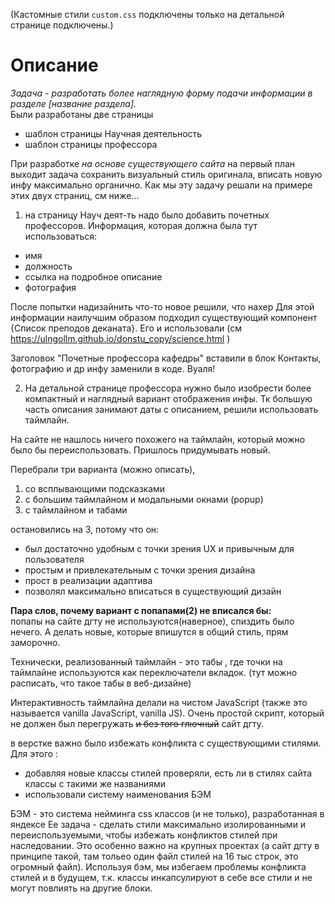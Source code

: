 (Кастомные стили `custom.css` подключены только на детальной странице подключены.)

# Описание

*Задача - разработать более наглядную форму подачи информации в разделе [название раздела].*  
Были разработаны две страницы 
- шаблон страницы Научная деятельность
- шаблон страницы профессора


При разработке *на основе существующего сайта* 
на первый план выходит задача сохранить визуальный стиль оригинала, вписать новую инфу максимально органично. 
Как мы эту задачу решали на примере этих двух страниц, см ниже...

1. на страницу Науч деят-ть надо было добавить почетных профессоров. 
Информация, которая должна была тут использоваться:
- имя
- должность
- ссылка на подробное описание
- фотография

После попытки надизайнить что-то новое решили, что нахер
Для этой информации наилучшим образом подходил существующий компонент {Список преподов деканата}. Его и использовали (см https://ulngollm.github.io/donstu_copy/science.html )

Заголовок "Почетные профессора кафедры" вставили в блок Контакты, фотографию и др инфу заменили в коде. Вуаля!


2. На детальной странице профессора нужно было изобрести более компактный и наглядный вариант отображения инфы. Тк большую часть описания занимают даты с описанием, решили использовать таймлайн.

На сайте не нашлось ничего похожего на таймлайн, который можно было бы переиспользовать. Пришлось придумывать новый. 

Перебрали три варианта (можно описать), 
1. со всплывающими подсказками
2. с большим таймлайном и модальными окнами (popup)
3. c таймлайном и табами
 
остановились на 3, потому что он:
- был достаточно удобным с точки зрения UX и привычным для пользователя
- простым и привлекательным с точки зрения дизайна
- прост в реализации адаптива
- позволял максимально вписаться в существующий дизайн
  
**Пара слов, почему вариант с попапами(2) не вписался бы:**  
попапы на сайте дгту не используются(наверное), спиздить было нечего. 
А делать новые, которые впишутся в общий стиль, прям заморочно.

Технически, реализованный таймлайн - это табы , где точки на таймлайне используются как переключатели вкладок.
(тут можно расписать, что такое табы в веб-дизайне)

Интерактивность таймлайна делали на чистом JavaScript (также это называется vanilla JavaScript, vanilla JS). Очень простой скрипт, который не должен был перегружать ~~и без того глючный~~ сайт дгту. 

в верстке важно было избежать конфликта с существующими стилями. Для этого :
- добавляя новые классы стилей проверяли, есть ли в стилях сайта классы с такими же названиями
- использовали систему наименования БЭМ

БЭМ - это система нейминга css классов (и не только), разработанная в яндексе
Ее задача - сделать стили максимально изолированными и переиспользуемыми, чтобы избежать конфликтов стилей при наследовании. Это особенно важно на крупных проектах (а сайт дгту в принципе такой, там тольео один файл стилей на 16 тыс строк, это огромный файл). Используя бэм, мы избегаем проблемы конфликта стилей и в будущем, т.к. классы инкапсулируют в себе все стили и не могут повлиять на другие блоки.
